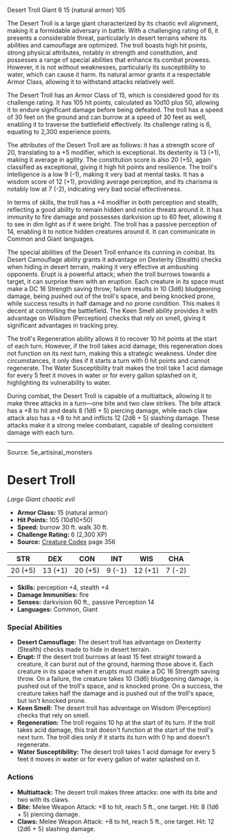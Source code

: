 <MonsterName/>Desert Troll</MonsterName>
<CreatureType/>Giant</CreatureType>
<CR/>6</CR>
<AC/>15 (natural armor)</AC>
<HP/>105</HP>
<summary>The Desert Troll is a large giant characterized by its chaotic evil alignment, making it a formidable adversary in battle. With a challenging rating of 6, it presents a considerable threat, particularly in desert terrains where its abilities and camouflage are optimized. The troll boasts high hit points, strong physical attributes, notably in strength and constitution, and possesses a range of special abilities that enhance its combat prowess. However, it is not without weaknesses, particularly its susceptibility to water, which can cause it harm. Its natural armor grants it a respectable Armor Class, allowing it to withstand attacks relatively well.</summary>

<detail>

The Desert Troll has an Armor Class of 15, which is considered good for its challenge rating. It has 105 hit points, calculated as 10d10 plus 50, allowing it to endure significant damage before being defeated. The troll has a speed of 30 feet on the ground and can burrow at a speed of 30 feet as well, enabling it to traverse the battlefield effectively. Its challenge rating is 6, equating to 2,300 experience points.

The attributes of the Desert Troll are as follows: it has a strength score of 20, translating to a +5 modifier, which is exceptional. Its dexterity is 13 (+1), making it average in agility. The constitution score is also 20 (+5), again classified as exceptional, giving it high hit points and resilience. The troll's intelligence is a low 9 (-1), making it very bad at mental tasks. It has a wisdom score of 12 (+1), providing average perception, and its charisma is notably low at 7 (-2), indicating very bad social effectiveness.

In terms of skills, the troll has a +4 modifier in both perception and stealth, reflecting a good ability to remain hidden and notice threats around it. It has immunity to fire damage and possesses darkvision up to 60 feet, allowing it to see in dim light as if it were bright. The troll has a passive perception of 14, enabling it to notice hidden creatures around it. It can communicate in Common and Giant languages.

The special abilities of the Desert Troll enhance its cunning in combat. Its Desert Camouflage ability grants it advantage on Dexterity (Stealth) checks when hiding in desert terrain, making it very effective at ambushing opponents. Erupt is a powerful attack; when the troll burrows towards a target, it can surprise them with an eruption. Each creature in its space must make a DC 16 Strength saving throw; failure results in 10 (3d6) bludgeoning damage, being pushed out of the troll's space, and being knocked prone, while success results in half damage and no prone condition. This makes it decent at controlling the battlefield. The Keen Smell ability provides it with advantage on Wisdom (Perception) checks that rely on smell, giving it significant advantages in tracking prey.

The troll's Regeneration ability allows it to recover 10 hit points at the start of each turn. However, if the troll takes acid damage, this regeneration does not function on its next turn, making this a strategic weakness. Under dire circumstances, it only dies if it starts a turn with 0 hit points and cannot regenerate. The Water Susceptibility trait makes the troll take 1 acid damage for every 5 feet it moves in water or for every gallon splashed on it, highlighting its vulnerability to water.

During combat, the Desert Troll is capable of a multiattack, allowing it to make three attacks in a turn—one bite and two claw strikes. The bite attack has a +8 to hit and deals 8 (1d6 + 5) piercing damage, while each claw attack also has a +8 to hit and inflicts 12 (2d6 + 5) slashing damage. These attacks make it a strong melee combatant, capable of dealing consistent damage with each turn.</detail>



---

Source: 5e_artisinal_monsters

# Desert Troll

*Large* *Giant* *chaotic evil*

- **Armor Class:** 15 (natural armor)
- **Hit Points:** 105 (10d10+50)
- **Speed:** burrow 30 ft. walk 30 ft.
- **Challenge Rating:** 6 (2,300 XP)
- **Source:** [Creature Codex](https://koboldpress.com/kpstore/product/creature-codex-for-5th-edition-dnd) page 356

| STR | DEX | CON | INT | WIS | CHA |
| --- | --- | --- | --- | --- | --- |
| 20 (+5) | 13 (+1) | 20 (+5) | 9 (-1) | 12 (+1) | 7 (-2) |

- **Skills:** perception +4, stealth +4
- **Damage Immunities:** fire
- **Senses:** darkvision 60 ft., passive Perception 14
- **Languages:** Common, Giant

### Special Abilities

- **Desert Camouflage:** The desert troll has advantage on Dexterity (Stealth) checks made to hide in desert terrain.
- **Erupt:** If the desert troll burrows at least 15 feet straight toward a creature, it can burst out of the ground, harming those above it. Each creature in its space when it erupts must make a DC 16 Strength saving throw. On a failure, the creature takes 10 (3d6) bludgeoning damage, is pushed out of the troll's space, and is knocked prone. On a success, the creature takes half the damage and is pushed out of the troll's space, but isn't knocked prone.
- **Keen Smell:** The desert troll has advantage on Wisdom (Perception) checks that rely on smell.
- **Regeneration:** The troll regains 10 hp at the start of its turn. If the troll takes acid damage, this trait doesn't function at the start of the troll's next turn. The troll dies only if it starts its turn with 0 hp and doesn't regenerate.
- **Water Susceptibility:** The desert troll takes 1 acid damage for every 5 feet it moves in water or for every gallon of water splashed on it.

### Actions

- **Multiattack:** The desert troll makes three attacks: one with its bite and two with its claws.
- **Bite:** Melee Weapon Attack: +8 to hit, reach 5 ft., one target. Hit: 8 (1d6 + 5) piercing damage.
- **Claws:** Melee Weapon Attack: +8 to hit, reach 5 ft., one target. Hit: 12 (2d6 + 5) slashing damage.




